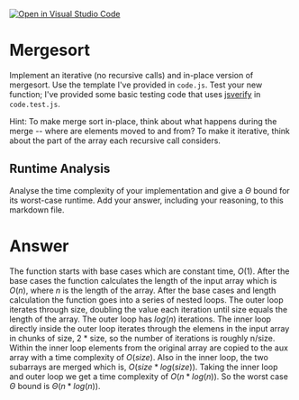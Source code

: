 [![Open in Visual Studio Code](https://classroom.github.com/assets/open-in-vscode-718a45dd9cf7e7f842a935f5ebbe5719a5e09af4491e668f4dbf3b35d5cca122.svg)](https://classroom.github.com/online_ide?assignment_repo_id=12338947&assignment_repo_type=AssignmentRepo)
# Mergesort

Implement an iterative (no recursive calls) and in-place version of mergesort.
Use the template I've provided in `code.js`. Test your new function; I've
provided some basic testing code that uses
[jsverify](https://jsverify.github.io/) in `code.test.js`.

Hint: To make merge sort in-place, think about what happens during the merge --
where are elements moved to and from? To make it iterative, think about the
part of the array each recursive call considers.

## Runtime Analysis

Analyse the time complexity of your implementation and give a $\Theta$ bound for
its worst-case runtime. Add your answer, including your reasoning, to this
markdown file.

# Answer
The function starts with base cases which are constant time, $O(1)$. After the base cases the function calculates the length of the input array which is $O(n)$, where $n$ is the length of the array. After the base cases and length calculation the function goes into a series of nested loops. The outer loop iterates through size, doubling the value each iteration until size equals the length of the array. The outer loop has $log(n)$ iterations. The inner loop directly inside the outer loop iterates through the elemens in the input array in chunks of size, 2 * size, so the number of iterations is roughly n/size. Within the inner loop elements from the original array are copied to the aux array with a time complexity of $O(size)$. Also in the inner loop, the two subarrays are merged which is, $O(size * log(size))$. Taking the inner loop and outer loop we get a time complexity of $O(n * log(n))$. So the worst case $\Theta$ bound is $\Theta(n * log(n))$. 
